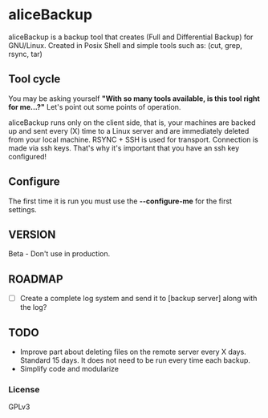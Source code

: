 # aliceBackup
aliceBackup is a backup tool that creates (Full and Differential Backup) for GNU/Linux. Created in Posix Shell and simple tools such as: (cut, grep, rsync, tar)

## Tool cycle
You may be asking yourself **"With so many tools available, is this tool right for me...?"**
Let's point out some points of operation.

aliceBackup runs only on the client side, that is, your machines are backed up and sent every (X) time to a Linux server and are immediately deleted from your local machine. RSYNC + SSH is used for transport.
Connection is made via ssh keys. That's why it's important that you have an ssh key configured!

## Configure
The first time it is run you must use the **--configure-me** for the first settings.

## VERSION
Beta - Don't use in production.

## ROADMAP

 - [ ] Create a complete log system and send it to [backup server] along with the log?

## TODO

 - Improve part about deleting files on the remote server every X days. Standard 15 days. It does not need to be run every time each backup.
 - Simplify code and modularize

### License
GPLv3

